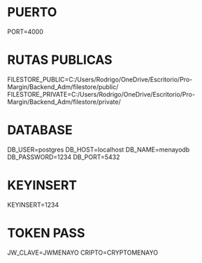 # PUERTO
PORT=4000

# RUTAS PUBLICAS
FILESTORE_PUBLIC=C:/Users/Rodrigo/OneDrive/Escritorio/Pro-Margin/Backend_Adm/filestore/public/
FILESTORE_PRIVATE=C:/Users/Rodrigo/OneDrive/Escritorio/Pro-Margin/Backend_Adm/filestore/private/

# DATABASE
DB_USER=postgres
DB_HOST=localhost
DB_NAME=menayodb
DB_PASSWORD=1234
DB_PORT=5432

# KEYINSERT
KEYINSERT=1234

# TOKEN PASS
JW_CLAVE=JWMENAYO
CRIPTO=CRYPTOMENAYO
